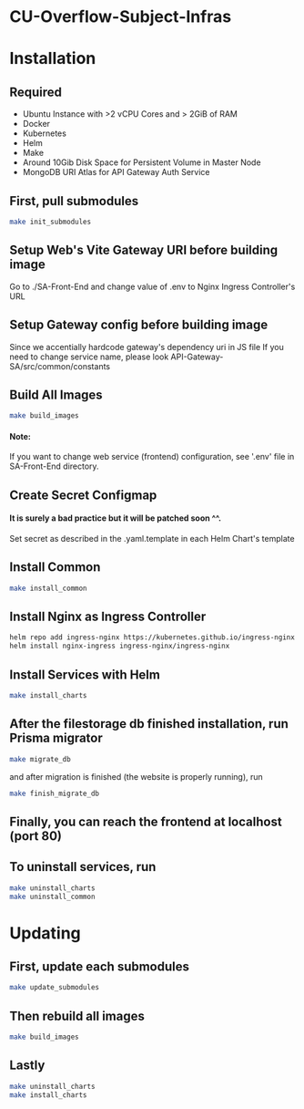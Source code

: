 # CU-Overflow-Subject-Infras

# Installation

## Required
- Ubuntu Instance with >2 vCPU Cores and > 2GiB of RAM
- Docker
- Kubernetes
- Helm
- Make
- Around 10Gib Disk Space for Persistent Volume in Master Node
- MongoDB URI Atlas for API Gateway Auth Service

## First, pull submodules
```bash
make init_submodules
```

## Setup Web's Vite Gateway URI before building image
Go to ./SA-Front-End and change value of .env to Nginx Ingress Controller's URL

## Setup Gateway config before building image
Since we accentially hardcode gateway's dependency uri in JS file
If you need to change service name, please look API-Gateway-SA/src/common/constants

## Build All Images
```bash
make build_images
```
#### Note:
If you want to change web service (frontend) configuration, see '.env' file in SA-Front-End directory.

## Create Secret Configmap
#### It is surely a bad practice but it will be patched soon ^^.
Set secret as described in the .yaml.template in each Helm Chart's template

## Install Common
```bash
make install_common
```

## Install Nginx as Ingress Controller
```bash
helm repo add ingress-nginx https://kubernetes.github.io/ingress-nginx
helm install nginx-ingress ingress-nginx/ingress-nginx
```

## Install Services with Helm
```bash
make install_charts
```

## After the filestorage db finished installation, run Prisma migrator
```bash
make migrate_db
```
and after migration is finished (the website is properly running), run
```bash
make finish_migrate_db
```

## Finally, you can reach the frontend at localhost (port 80)

## To uninstall services, run
```bash
make uninstall_charts
make uninstall_common
```

# Updating

## First, update each submodules
```bash
make update_submodules
```

## Then rebuild all images
```bash
make build_images
```

## Lastly
```bash
make uninstall_charts
make install_charts
```
